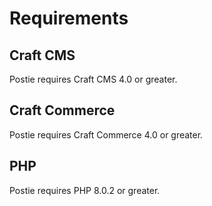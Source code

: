 # Requirements

## Craft CMS
Postie requires Craft CMS 4.0 or greater.

## Craft Commerce
Postie requires Craft Commerce 4.0 or greater.

## PHP
Postie requires PHP 8.0.2 or greater.